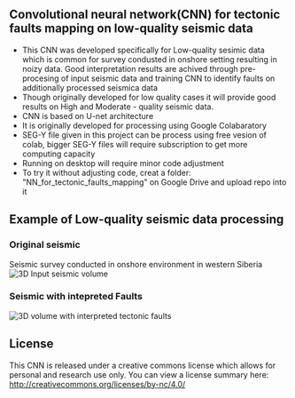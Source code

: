 ## Convolutional neural network(CNN) for tectonic faults mapping on low-quality seismic data
- This CNN was developed specifically for Low-quality sesimic data which is common for survey condusted in onshore setting resulting in noizy data. Good interpretation results are achived through pre-procesing of input seismic data and training CNN to identify faults on additionally processed seismica data
- Though originally developed for low quality cases it will provide good results on High and Moderate - quality seismic data.
- CNN is based on U-net architecture
- It is originally developed for processing using Google Colabaratory
- SEG-Y file given in this project can be process using free vesion of colab, bigger SEG-Y files will require subscription to get more computing capacity
- Running on desktop will require minor code adjustment
- To try it without adjusting code, creat a folder: "NN_for_tectonic_faults_mapping" on Google Drive and upload repo into it

## Example of Low-quality seismic data processing

### Original seismic 
Seismic survey conducted in onshore environment in western Siberia
![3D Input seismic volume](https://user-images.githubusercontent.com/112522254/229543197-cb8bacce-59a6-4559-999a-a2a913135471.jpg)

### Seismic with intepreted Faults
![3D volume with interpreted tectonic faults](https://user-images.githubusercontent.com/112522254/229543328-c5ce7952-9d8d-4546-9de1-d8d5211c92d5.jpg)


## License
This CNN is released under a creative commons license which allows for personal and research use only. 
You can view a license summary here: http://creativecommons.org/licenses/by-nc/4.0/
